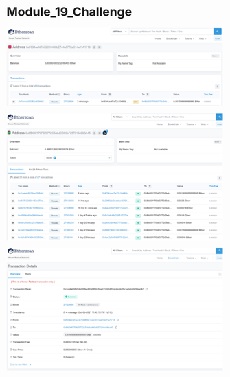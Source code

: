 # Module_19_Challenge

![Ether Balance](Starter_Code/etherium_balance.PNG)

![Recipient Balance](Starter_Code/recipient_balance.PNG)

![Transaction Details](Starter_Code/transaction_details.PNG)
